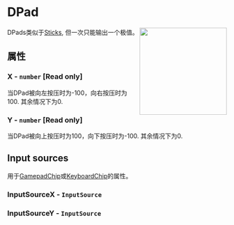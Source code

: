 # DPad

<img src="https://docs.retrogadgets.game/api/modules/DPad.png" width="200" align="right">

DPads类似于[Sticks](Stick.md), 但一次只能输出一个极值。

## 属性

### X - `number` **[Read only]**
当DPad被向左按压时为-100，向右按压时为100. 其余情况下为0.

### Y - `number` **[Read only]**
当DPad被向上按压时为100，向下按压时为-100. 其余情况下为0.

## Input sources
用于[GamepadChip](../misc/GamepadChip.md)或[KeyboardChip](../misc/KeyboardChip.md)的属性。

### InputSourceX - `InputSource`
### InputSourceY - `InputSource`